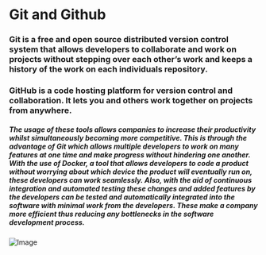 # Git and Github

### Git is a free and open source distributed version control system that allows developers to collaborate and work on projects without stepping over each other’s work and keeps a history of the work on each individuals repository. 

### GitHub is a code hosting platform for version control and collaboration. It lets you and others work together on projects from anywhere. 

##### The usage of these tools allows companies to increase their productivity whilst simultaneously becoming more competitive. This is through the advantage of Git which allows multiple developers to work on many features at one time and make progress without hindering one another. With the use of  Docker, a tool that allows developers to code a product without worrying about which device the product will eventually run on, these developers can work seamlessly. Also, with the aid of continuous integration and automated testing these changes and added features by the developers can be tested and automatically integrated into the software with minimal work from the developers. These make a company more efficient thus reducing any bottlenecks in the software development process. 


![Image](https://blog.devmountain.com/wp-content/uploads/2019/07/Gitvs.Github-1a.jpg)